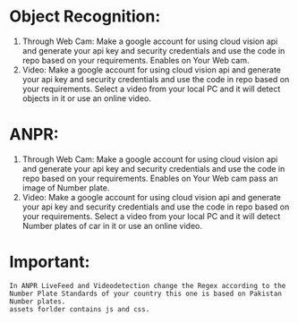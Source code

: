 # Object Recognition:
1. Through Web Cam:
   Make a google account for using cloud vision api and generate your api key and security credentials and use the code in repo based on your requirements. Enables on Your Web cam.
2. Video:
   Make a google account for using cloud vision api and generate your api key and security credentials and use the code in repo based on your requirements. Select a video from your local PC and it will detect objects in it or use an online video.

# ANPR:
1. Through Web Cam:
   Make a google account for using cloud vision api and generate your api key and security credentials and use the code in repo based on your requirements. Enables on Your Web cam pass an image of Number plate.
2. Video:
   Make a google account for using cloud vision api and generate your api key and security credentials and use the code in repo based on your requirements. Select a video from your local PC and it will detect Number plates of car in it or use an online video.

# Important:
    In ANPR LiveFeed and Videodetection change the Regex according to the Number Plate Standards of your country this one is based on Pakistan Number plates.
    assets forlder contains js and css.


